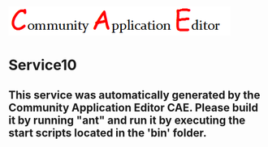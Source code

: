 ![CAE](https://github.com/PhilCAEOrg2/microservice-97/blob/master/img/logo.png)  

Service10
===================


This service was automatically generated by the Community Application Editor CAE. Please build it by running "ant" and run it by executing the start scripts located in the 'bin' folder.
---------------
